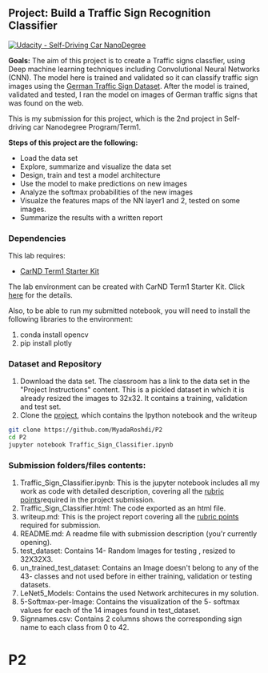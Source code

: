 ## Project: Build a Traffic Sign Recognition Classifier
[![Udacity - Self-Driving Car NanoDegree](https://s3.amazonaws.com/udacity-sdc/github/shield-carnd.svg)](http://www.udacity.com/drive)

**Goals:** The aim of this project is to create a Traffic signs classfier, using Deep machine learning techniques including Convolutional Neural Networks (CNN). The model here is trained and validated so it can classify traffic sign images using the [German Traffic Sign Dataset](https://d17h27t6h515a5.cloudfront.net/topher/2017/February/5898cd6f_traffic-signs-data/traffic-signs-data.zip). After the model is trained, validated and tested, I ran the model on images of German traffic signs that was found on the web.

This is my submission for this project, which is the 2nd project in Self-driving car Nanodegree Program/Term1. 


**Steps of this project are the following:**
* Load the data set
* Explore, summarize and visualize the data set
* Design, train and test a model architecture
* Use the model to make predictions on new images
* Analyze the softmax probabilities of the new images
* Visualze the features maps of the NN layer1 and 2, tested on some images.
* Summarize the results with a written report

### Dependencies
This lab requires:

* [CarND Term1 Starter Kit](https://github.com/udacity/CarND-Term1-Starter-Kit)

The lab environment can be created with CarND Term1 Starter Kit. Click [here](https://github.com/udacity/CarND-Term1-Starter-Kit/blob/master/README.md) for the details.

Also, to be able to run my submitted notebook, you will need to install the following libraries to the environment:
1. conda install opencv
2. pip install plotly

### Dataset and Repository

1. Download the data set. The classroom has a link to the data set in the "Project Instructions" content. This is a pickled dataset in which it is already resized the images to 32x32. It contains a training, validation and test set.
2. Clone the [project](https://github.com/MyadaRoshdi/P2), which contains the Ipython notebook and the writeup 
```sh
git clone https://github.com/MyadaRoshdi/P2
cd P2
jupyter notebook Traffic_Sign_Classifier.ipynb
```

### Submission folders/files contents:

1. Traffic_Sign_Classifier.ipynb: This is the jupyter notebook includes all my work as code with detailed description, covering all the [rubric points](https://review.udacity.com/#!/rubrics/481/view)required in the project submission.
2. Traffic_Sign_Classifier.html: The code exported as an html file.
3. writeup.md: This is the project report covering all the [rubric points](https://review.udacity.com/#!/rubrics/481/view) required for submission.
4. README.md: A readme file with submission description (you'r currently opening).
5. test_dataset: Contains 14- Random Images for testing , resized to 32X32X3. 
6. un_trained_test_dataset: Contains an Image doesn't belong to any of the 43- classes and not used before in either training, validation or testing datasets.
7. LeNet5_Models: Contains the used Network architecures in my solution. 
8. 5-Softmax-per-Image: Contains the visualization of the 5- softmax values for each of the 14 images found in test_dataset.
9. Signnames.csv: Contains 2 columns shows the corresponding sign name to each class from 0 to 42.



# P2
